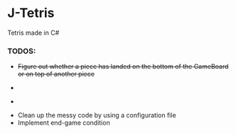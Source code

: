 # J-Tetris
Tetris made in C#

### TODOS:
* ~~Figure out whether a piece has landed on the bottom of the GameBoard or on top of another piece~~
* ~~~Implement CollisionPiece method to check whether a piece is allowed to rotate at current location~~~
* ~~~Add rest of the pieces~~~
* Clean up the messy code by using a configuration file
* Implement end-game condition
